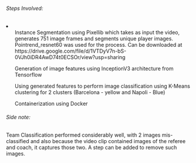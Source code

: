 ###### Steps Involved:
<li>
  <ol> Instance Segmentation using Pixellib which takes as input the video, generates 751 image frames and segments unique player images. Pointrend_resnet60 was used for the process. Can be downloaded at https://drive.google.com/file/d/1VTDyV7n-bS-0VJh0iDR4AwD74t0ECSOr/view?usp=sharing </ol>
  <ol> Generation of image features using InceptionV3 architecture from Tensorflow </ol>
  <ol> Using generated features to perform image classification using K-Means clustering for 2 clusters (Barcelona - yellow and Napoli - Blue) </ol>
  <ol> Containerization using Docker </ol>
</li>

###### Side note:
Team Classification performed considerably well, with 2 images mis-classified and also because the video clip contained images of the referee and coach, it captures those two. A step can be added to remove such images.

